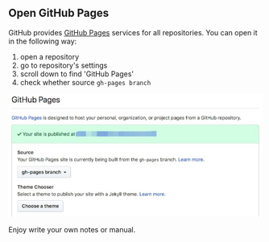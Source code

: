 ## Open GitHub Pages
GitHub provides [GitHub Pages](https://pages.github.com/) services for all repositories. You can open it in the following way:
1. open a repository
2. go to repository's settings
3. scroll down to find 'GitHub Pages'
4. check whether source `gh-pages branch`

![GitHub-Pages-01](img/GitHub-Pages-01.jpg)

Enjoy write your own notes or manual.
